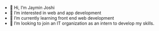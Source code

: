 - 👋 Hi, I’m Jaymin Joshi
- 👀 I’m interested in web and app development
- 🌱 I’m currently learning front end web development
- 💞️ I’m looking to join an IT organization as an intern to develop my skills.


<!---
junior-joshi01/junior-joshi01 is a ✨ special ✨ repository because its `README.md` (this file) appears on your GitHub profile.
You can click the Preview link to take a look at your changes.
--->
